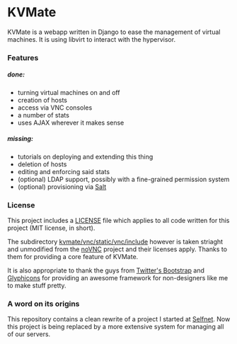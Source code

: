 KVMate
======
KVMate is a webapp written in Django to ease the management of virtual machines. It is using libvirt to
interact with the hypervisor.

### Features
##### done:
* turning virtual machines on and off
* creation of hosts
* access via VNC consoles
* a number of stats
* uses AJAX wherever it makes sense

##### missing:
* tutorials on deploying and extending this thing
* deletion of hosts
* editing and enforcing said stats
* (optional) LDAP support, possibly with a fine-grained permission system
* (optional) provisioning via [Salt](https://github.com/saltstack)

### License
This project includes a [LICENSE](LICENSE) file which applies to all code written for this project 
(MIT license, in short). 

The subdirectory [kvmate/vnc/static/vnc/include](kvmate/vnc/static/vnc/include) however is taken
striaght and unmodified from the [noVNC](https://github.com/kanaka/noVNC/blob/master/LICENSE.txt)
project and their licenses apply. Thanks to them for providing a core feature of KVMate.

It is also appropriate to thank the guys from [Twitter's Bootstrap](http://getbootstrap.com/components/)
and [Glyphicons](http://glyphicons.com/) for providing an awesome framework for non-designers like
me to make stuff pretty.

### A word on its origins
This repository contains a clean rewrite of a project I started at [Selfnet](https://github.com/selfnet). 
Now this project is being replaced by a more extensive system for managing all of our servers.
